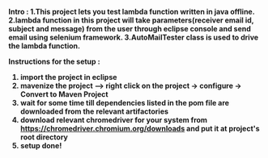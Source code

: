 <b>Intro<b> : 
1.This project lets you test lambda function written in java offline.
2.lambda function in this project will take parameters(receiver email id, subject and message) from the user through eclipse console and send email using selenium framework.
3.AutoMailTester class is used to drive the lambda function.

<b>Instructions for the setup<b> : 
1. import the project in eclipse
2. mavenize the project --> right click on the project -> configure -> Convert to Maven Project
3. wait for some time till dependencies listed in the pom file are downloaded from the relevant artifactories
4. download relevant chromedriver for your system from https://chromedriver.chromium.org/downloads and put it at project's root directory
5. setup done!
